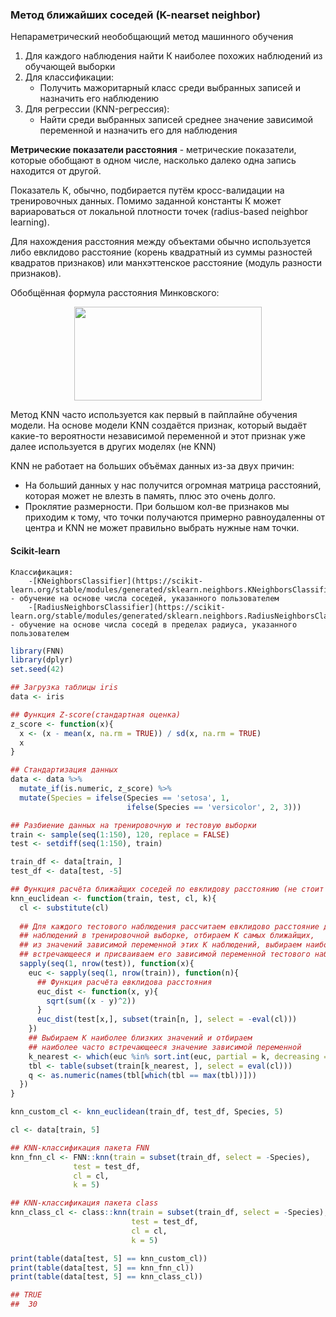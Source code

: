 ### **Метод ближайших соседей (K-nearset neighbor)**

Непараметрический необобщающий метод машинного обучения

1. Для каждого наблюдения найти К наиболее похожих наблюдений из обучающей выборки
2. Для классификации:
	- Получить мажоритарный класс среди выбранных записей и назначить его наблюдению
3. Для регрессии (KNN-регрессия):
	- Найти среди выбранных записей среднее значение зависимой переменной и назначить его для наблюдения

**Метрические показатели расстояния** - метрические показатели, которые обобщают в одном числе, насколько далеко одна запись находится от другой.

Показатель К, обычно, подбирается путём кросс-валидации на тренировочных данных. Помимо заданной константы К может вариароваться от локальной плотности точек (radius-based neighbor learning). 

Для нахождения расстояния между объектами обычно используется либо евклидово расстояние (корень квадратный из суммы разностей квадратов признаков) или манхэттенское расстояние (модуль разности признаков).

Обобщённая формула расстояния Минковского:

<p align="center">
	<img width="300" height="150" src = "https://render.githubusercontent.com/render/math?math=\rho(x,%20y)%20=%20(\sum^n_{i=1}%20\left|x_i%20-%20y_i\right|^p)^{1/p}">
</p>

Метод KNN часто используется как первый в пайплайне обучения модели. На основе модели KNN создаётся признак, который выдаёт какие-то вероятности независимой переменной и этот признак уже далее используется в других моделях (не KNN)

KNN не работает на больших объёмах данных из-за двух причин:
  - На больший данных у нас получится огромная матрица расстояний, которая может не влезть в память, плюс это очень долго.
  - Проклятие размерности. При большом кол-ве признаков мы приходим к тому, что точки получаются примерно равноудаленны от центра и KNN не может правильно выбрать нужные нам точки.

#### Scikit-learn
	Классификация:
		-[KNeighborsClassifier](https://scikit-learn.org/stable/modules/generated/sklearn.neighbors.KNeighborsClassifier.html#sklearn.neighbors.KNeighborsClassifier) - обучение на основе числа соседей, указанного пользователем
		-[RadiusNeighborsClassifier](https://scikit-learn.org/stable/modules/generated/sklearn.neighbors.RadiusNeighborsClassifier.html#sklearn.neighbors.RadiusNeighborsClassifier) - обучение на основе числа соседй в пределах радиуса, указанного пользователем


```r
library(FNN)
library(dplyr)
set.seed(42)

## Загрузка таблицы iris
data <- iris

## Функция Z-score(стандартная оценка)
z_score <- function(x){
  x <- (x - mean(x, na.rm = TRUE)) / sd(x, na.rm = TRUE)
  x
}

## Стандартизация данных
data <- data %>% 
  mutate_if(is.numeric, z_score) %>% 
  mutate(Species = ifelse(Species == 'setosa', 1, 
                          ifelse(Species == 'versicolor', 2, 3)))

## Разбиение данных на тренировочную и тестовую выборки
train <- sample(seq(1:150), 120, replace = FALSE)
test <- setdiff(seq(1:150), train)

train_df <- data[train, ]
test_df <- data[test, -5]

## Функция расчёта ближайщих соседей по евклидову расстоянию (не стоит использовать кроме как пример)
knn_euclidean <- function(train, test, cl, k){
  cl <- substitute(cl)
  
  ## Для каждого тестового наблюдения рассчитаем евклидово расстояние до всех
  ## наблюдений в тренировочной выборке, отбираем K самых ближайщих,
  ## из значений зависимой переменной этих K наблюдений, выбираем наиболее часто
  ## встречающееся и присваиваем его зависимой переменной тестового наблюдения
  sapply(seq(1, nrow(test)), function(x){
    euc <- sapply(seq(1, nrow(train)), function(n){
      ## Функция расчёта евклидова расстояния
      euc_dist <- function(x, y){
        sqrt(sum((x - y)^2))
      }
      euc_dist(test[x,], subset(train[n, ], select = -eval(cl)))
    })
    ## Выбираем K наиболее близких значений и отбираем 
    ## наиболее часто встречающееся значение зависимой переменной
    k_nearest <- which(euc %in% sort.int(euc, partial = k, decreasing = FALSE)[1:k])
    tbl <- table(subset(train[k_nearest, ], select = eval(cl)))
    q <- as.numeric(names(tbl[which(tbl == max(tbl))]))
  })
}

knn_custom_cl <- knn_euclidean(train_df, test_df, Species, 5)

cl <- data[train, 5]

## KNN-классификация пакета FNN
knn_fnn_cl <- FNN::knn(train = subset(train_df, select = -Species),
              test = test_df,
              cl = cl,
              k = 5)

## KNN-классификация пакета class
knn_class_cl <- class::knn(train = subset(train_df, select = -Species),
                           test = test_df,
                           cl = cl,
                           k = 5)

print(table(data[test, 5] == knn_custom_cl))
print(table(data[test, 5] == knn_fnn_cl))
print(table(data[test, 5] == knn_class_cl))

## TRUE
##	30
```
